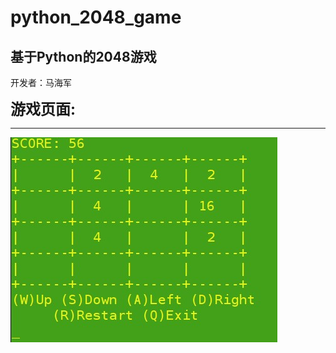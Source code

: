 # python_2048_game
## 基于Python的2048游戏

开发者：马海军  

<font size = 5>**游戏页面:**</font>

-----------------------------------------------

![游戏页面](https://github.com/HaijunMa/python_2048_game/blob/master/1.jpg)

